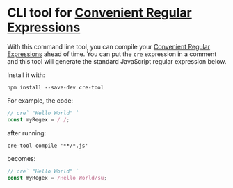 # CLI tool for [Convenient Regular Expressions](https://kildom.github.io/con-reg-exp/)

With this command line tool, you can compile your [Convenient Regular Expressions](https://kildom.github.io/con-reg-exp/)
ahead of time. You can put the `cre` expression in a comment and
this tool will generate the standard JavaScript regular expression below.

Install it with:

```
npm install --save-dev cre-tool
```

For example, the code:

```javascript
// cre` "Hello World" `
const myRegex = / /;
```

after running:

```
cre-tool compile '**/*.js'
```

becomes:

```javascript
// cre` "Hello World" `
const myRegex = /Hello World/su;
```
